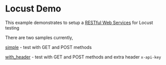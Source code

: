 # Locust Demo

This example demonstrates to setup a [RESTful Web Services](https://en.wikipedia.org/wiki/Representational_state_transfer#Applied_to_web_services) for Locust testing

There are two samples currently, 

[simple](simple) - test with GET and POST methods

[with_header](with_header) - test with GET and POST methods and extra header `x-api-key`
